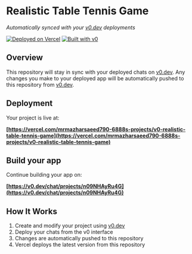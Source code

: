 # Realistic Table Tennis Game

*Automatically synced with your [v0.dev](https://v0.dev) deployments*

[![Deployed on Vercel](https://img.shields.io/badge/Deployed%20on-Vercel-black?style=for-the-badge&logo=vercel)](https://vercel.com/mrmazharsaeed790-6888s-projects/v0-realistic-table-tennis-game)
[![Built with v0](https://img.shields.io/badge/Built%20with-v0.dev-black?style=for-the-badge)](https://v0.dev/chat/projects/n09NHAyRu4G)

## Overview

This repository will stay in sync with your deployed chats on [v0.dev](https://v0.dev).
Any changes you make to your deployed app will be automatically pushed to this repository from [v0.dev](https://v0.dev).

## Deployment

Your project is live at:

**[https://vercel.com/mrmazharsaeed790-6888s-projects/v0-realistic-table-tennis-game](https://vercel.com/mrmazharsaeed790-6888s-projects/v0-realistic-table-tennis-game)**

## Build your app

Continue building your app on:

**[https://v0.dev/chat/projects/n09NHAyRu4G](https://v0.dev/chat/projects/n09NHAyRu4G)**

## How It Works

1. Create and modify your project using [v0.dev](https://v0.dev)
2. Deploy your chats from the v0 interface
3. Changes are automatically pushed to this repository
4. Vercel deploys the latest version from this repository
